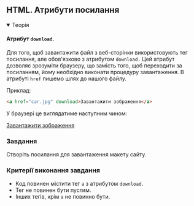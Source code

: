 ## HTML. Атрибути посилання

<details open>
  <summary>Теорія</summary>

#### Атрибут `download`.

Для того, щоб завантажити файл з веб-сторінки використовують тег посилання, але обов'язково з атрибутом `download.` Цей атрибут дозволяє зрозуміти браузеру, що замість того, щоб переходити за посиланням, йому необхідно виконати процедуру завантаження. В атрибуті `href` пишемо шлях до нашого файлу. 

Приклад:

```html
<a href="car.jpg" download>Завантажити зображення</a>
```
У браузері це виглядатиме наступним чином:

<div class="browser">
<a href="car.jpg" download>Завантажити зображення</a>
</div>

</details>

<h3 class="task">Завдання</h3>

Створіть посилання для завантаження макету сайту.

<h3 class="test">Критерії виконання завдання</h3>

- Код повинен містити тег `a` з атрибутом `download`.
- Тег не повинен бути пустим.
- Інших тегів, крім `a` не повинно бути.
